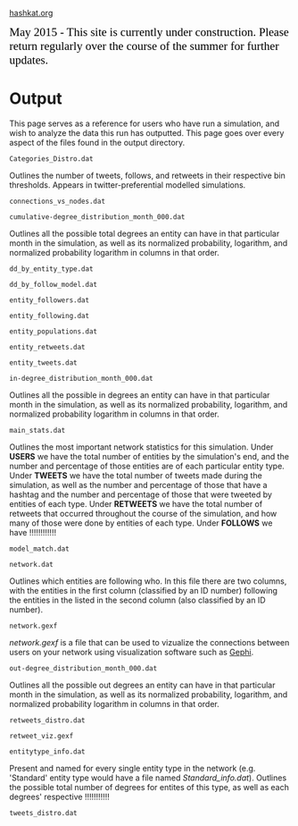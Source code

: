 [hashkat.org](http://hashkat.org)

<span style="color:black; font-family:Georgia; font-size:1.5em;">May 2015 - This site is currently under construction. Please return regularly over the course of the summer for further updates. </span>

# Output

This page serves as a reference for users who have run a simulation, and wish to analyze the data this run has outputted. This page goes over every aspect of the files found in the output directory.

`Categories_Distro.dat`

Outlines the number of tweets, follows, and retweets in their respective bin
thresholds. Appears in twitter-preferential modelled simulations.

`connections_vs_nodes.dat`



`cumulative-degree_distribution_month_000.dat`

Outlines all the possible total degrees an entity can have in that particular
month in the simulation, as well as its normalized probability, logarithm, and
normalized probability logarithm in columns in that order.

`dd_by_entity_type.dat`



`dd_by_follow_model.dat`



`entity_followers.dat`



`entity_following.dat`



`entity_populations.dat`



`entity_retweets.dat`



`entity_tweets.dat`



`in-degree_distribution_month_000.dat`

Outlines all the possible in degrees an entity can have in that particular
month in the simulation, as well as its normalized probability, logarithm, and
normalized probability logarithm in columns in that order.

`main_stats.dat`

Outlines the most important network statistics for this simulation.
Under **USERS** we have the total number of entities by the simulation's end,
and the number and percentage of those entities are of each particular entity
type. Under **TWEETS** we have the total number of tweets made
during the simulation, as well as the number and percentage of those that
have a hashtag and the number and percentage of those that were tweeted by
entities of each type. Under **RETWEETS** we have the total number of
retweets that occurred throughout the course of the simulation, and how
many of those were done by entities of each type.
Under **FOLLOWS** we have !!!!!!!!!!!!

`model_match.dat`



`network.dat`

Outlines which entities are following who. In this file there are two columns,
with the entities in the first column (classified by an ID number)
following the entities in the listed in the second column (also classified
by an ID number).

`network.gexf`

*network.gexf* is a file that can be used to vizualize the connections
between users on your network using visualization software such as
[Gephi](http://gephi.github.io/).

`out-degree_distribution_month_000.dat`

Outlines all the possible out degrees an entity can have in that particular
month in the simulation, as well as its normalized probability, logarithm, and
normalized probability logarithm in columns in that order.

`retweets_distro.dat`



`retweet_viz.gexf`



`entitytype_info.dat`

Present and named for every single entity type in the network (e.g. 'Standard'
entity type would have a file named *Standard_info.dat*). Outlines the
possible total number of degrees for entites of this type, as well as each
degrees' respective !!!!!!!!!!! 

`tweets_distro.dat`


